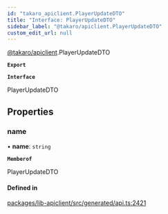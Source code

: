 ```yaml
---
id: "takaro_apiclient.PlayerUpdateDTO"
title: "Interface: PlayerUpdateDTO"
sidebar_label: "@takaro/apiclient.PlayerUpdateDTO"
custom_edit_url: null
---
```


[@takaro/apiclient](../modules/takaro_apiclient.md).PlayerUpdateDTO

**`Export`**

**`Interface`**

PlayerUpdateDTO

## Properties

### name

• **name**: `string`

**`Memberof`**

PlayerUpdateDTO

#### Defined in

[packages/lib-apiclient/src/generated/api.ts:2421](https://github.com/niekcandaele/Takaro/blob/91fb19b/packages/lib-apiclient/src/generated/api.ts#L2421)

